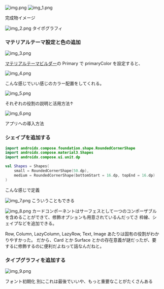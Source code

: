 ![img.png](img.png)
![img_1.png](img_1.png)

完成物イメージ

![img_2.png](img_2.png)
タイポグラフィ

### マテリアルテーマ設定と色の追加

![img_3.png](img_3.png)

[マテリアルテーマビルダー](https://m3.material.io/theme-builder#/custom)の Primary で primaryColor を設定すると、

![img_4.png](img_4.png)

こんな感じでいい感じのカラー配置をしてくれる。

![img_5.png](img_5.png)

それぞれの役割の説明と活用方法↑

![img_6.png](img_6.png)

アプリへの導入方法

### シェイプを追加する

```kotlin
import androidx.compose.foundation.shape.RoundedCornerShape
import androidx.compose.material3.Shapes
import androidx.compose.ui.unit.dp

val Shapes = Shapes(
    small = RoundedCornerShape(50.dp),
    medium = RoundedCornerShape(bottomStart = 16.dp, topEnd = 16.dp)
)
```
こんな感じで定義

![img_7.png](img_7.png)
こういうこともできる

![img_8.png](img_8.png)
カードコンポーネントはサーフェスとして一つのコンポーザブルを含めることができて、修飾オプションも用意されているんだってさ
枠線、シェイプなどを追加できる。

Row, Column, LazyColumn, LazyRow, Text, Image あたりは固有の役割がわかりやすかった。
だから、Card とか Surface とかの存在意義が謎だったが、要するに修飾するのに便利だよねって話なんだねと。

### タイプグラフィを追加する

![img_9.png](img_9.png)

フォント初期化
別にこれは最後でいいや、もっと重要なことがたくさんある